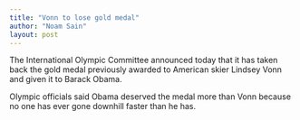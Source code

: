```yaml
---
title: "Vonn to lose gold medal"
author: "Noam Sain"
layout: post
---
```


The International Olympic Committee announced today that it has taken back the gold medal previously awarded to American skier Lindsey Vonn and given it to Barack Obama.  
  
Olympic officials said Obama deserved the medal more than Vonn because no one has ever gone downhill faster than he has.
